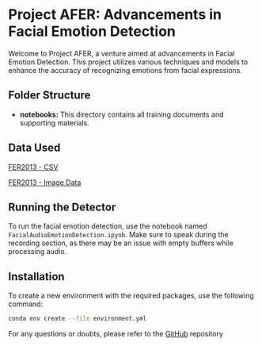 # Project AFER: Advancements in Facial Emotion Detection

Welcome to Project AFER, a venture aimed at advancements in Facial Emotion Detection. This project utilizes various techniques and models to enhance the accuracy of recognizing emotions from facial expressions.

## Folder Structure
  
- **notebooks:** This directory contains all training documents and supporting materials.

## Data Used

[FER2013 - CSV](https://www.kaggle.com/datasets/nicolejyt/facialexpressionrecognition)

[FER2013 - Image Data](https://www.kaggle.com/datasets/nicolejyt/facialexpressionrecognition)
## Running the Detector

To run the facial emotion detection, use the notebook named `FacialAudioEmotionDetection.ipynb`. Make sure to speak during the recording section, as there may be an issue with empty buffers while processing audio.

## Installation

To create a new environment with the required packages, use the following command:

```bash
conda env create --file environment.yml
```
For any questions or doubts, please refer to the [GitHub](https://github.com/ceciljoseph97/AFER) repository


